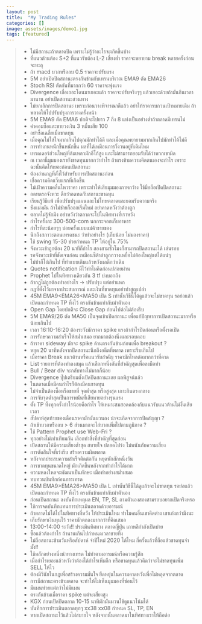 ```yaml
---
layout: post
title:  "My Trading Rules"
categories: []
image: assets/images/demo1.jpg
tags: [featured]
---
```


> * ไม่มีสถานะถ้าตลาดปิด เพราะไม่รู้ว่าอะไรจะเกิดขึ้นบ้าง
> * ที่แนวต้านต้อง S+2 ที่แนวรับต้อง L-2 เสี่ยงต่ำ ราคาจะพยายาม break หลายครั้งก่อนจะทะลุ
> * ถ้า macd บวกหรือลบ 0.5 ราคาจะปรับแรง
> * 5M อย่าเปิดปิดสถานะตรงกันข้ามกับเทรนบริเวณ EMA9 ตัด EMA26
> * Stoch RSI ตัดกันที่มากกว่า 60 ราคาจะพุ่งแรง
> * Divergence เชื่อเถอะโดนมาเยอะแล้ว ราคาจะปรับจริงๆๆ แล้วเยอะด้วยถ้ามันกินเวลามานาน อย่าเปิดสถานะสวนทาง
> * ไม่ยกเลิกการปิดสถานะ เพราะก่อนวางพิจารณาดีแล้ว อย่าให้ราคารบกวนเป้าหมายเดิม ถ้าพลาดให้ไปปรับปรุงการวางครั้งหน้า
> * 5M EMA9 ตัด EMA6 ปกติจะไปยาว 7 ถึง 8 แท่งเป็นอย่างต่ำถ้าตลาดมีเทรนไม่
> * ค่าคอมซื้อและขายวงเงิน 3 หมื่นเสีย 100
> * อย่าซื้อเฉลี่ยเมื่อขาดทุน
> * เมื่อคุณไม่ใส่ใจมากเกินไปคุณมักทำได้ดี และเมื่อคุณพยายามมากเกินไปมักทำได้ไม่ดี
> * การทำงานหนักขึ้นหนักขึ้น ผลที่ได้เหมือนการวิ่งวนอยู่ที่เดิมไหม
> * เทรดเดอร์ส่วนใหญ่ที่ล้มเหลวมักอีโก้สูง และไม่สามารถยอมรับได้ว่าพวกเขาผิด
> * ณ เวลานี้มุมมองเรายังขาดทุนมากกว่ากำไร ถ้าตรงข้ามความคิดตนเองจะกำไร เพราะฉะนั้นคิดให้เยอะก่อนเปิดสถานะ
> * ต้องอ่านกฎที่ตั้งไว้สำหรับการเปิดสถานะก่อน
> * เชื่อความคิดแว๊บแรกที่เกิดขึ้น
> * ไม่เฝ้าความคลื่นไหวราคา เพราะทำให้เสียมุมมองภาพกว้าง ใช้มือถือเปิดปิดสถานะ
> * อดทดรอจังหวะ ดีกว่าอดทดกับสถานะขาดทุน
> * เรียนรู้วิธีแพ้ เพื่อปรับปรุงแผนและไม่โทษตลาดและยอมรับความจริง
> * ชังแม่งมัน ถ้าไม่ช่ายก็ออกเริ่มใหม่ อย่าคาดหวังว่าต้องถูก
> * ตลาดไม่รู้จักมึง อย่าหวังว่าตลาดจะไปในทิศทางที่เราหวัง
> * กำไรครั้งละ 300-500-com นกกระจอกเก็บอาหาร
> * กำไรทีละน้อยๆๆ  บ่อยครั้งแบบแม่ค้าขายของ
> * นึกถึงสภาวะตอนเทรดชนะ ว่าทำอย่างไร (เก็บน้อย ไม่มองราคา)
> * ใช้ swing 15-30 ช่วยกำหนด TP ให้อยู่ใน 75%
> * จังหวะเข้าถูกต้อง 20 นาทีก็กำไร สองสามซั่วโมงก็สามารถปิดสถานะได้ เล่นรอบ
> * รอจังหวะเข้าที่ชัดเจนก่อน เหมือนซีต้าล่าลูกกวางเหยื่อไม่ต้องใหญ่แต่ได้แน่ๆ
> * ไม่บ้าก็โง่เกินไป ที่ทำแบบเดิมแล้วหวังผลดีกว่าเดิม
> * Quotes notification มีไว้ทำไมคิดก่อนปล่อยผ่าน
> * Prophet ไปในทิศทางเดียวกัน 3 tf บ่งบอกถึง
> * ถ้ากฎไม่ถูกต้องทำอย่างไร -> ปรับปรุง แต่อย่าแหก
> * กฎที่ตั้งไว้มาจากประสบการณ์ และเงินที่ขาดทุนอย่าทำสูญเปล่า
> * 45M EMA9<EMA26<MA50 เปิด S เท่านั้นวิธีนี้ได้ดูแล้วจะไม่ขาดทุน รอย่อแล้วเปิดและกำหนด TP ทิ้งไว้ ตรงกันข้ามเท่ากับฆ่าตัวเอง
> * Open Gap โดยปกติจะ Close Gap ก่อนไปต่อไม่ต้องรีบ
> * 5M EMA9/26 ตัด MA50 เป็นจุดเข้าเปิดสถานะ เพื่อแก้ปัญหาการเปิดสถานะมากหรือน้อยเกินไป
> * เวลา 16:10-16:20 ต้องระวังมักราคา spike แรงถ้ากำไรปิดก่อนหรือตั้งรอเปิด
> * การรักษาความสำเร็จให้สม่ำเสมอ ยากมากต้องนิ่งและรอบคอบ
> * ถ้าราคา sideway มักจะ spike ด้านตรงกันข้ามก่อนเพื่อ breakout ?
> * หยุด 20 นาทีหลังจากปิดสถานะนึกถึงอดีตที่พลาด เพราะรีบเกินไป
> * เมื่อราคา Break แนวต้านหรือแนวรับสำคัญ ราคามักไหลต่อมากกว่าที่คาด
> * List รายการที่ต้องทำลงสมุด แล้วเลือกหนึ่งอันที่สำคัญสุดเพื่อลงมือทำ
> * Bull / Bear div จะกลับทางไม่มากก็น้อย
> * Divergence ปุ๊ปเตรียมตั้งเปิดปิดสถานะเลย ผลพิสูจน์แล้ว
> * ในตลาดเมื่อมีคนกำไรก็ต้องมีคนขาดทุน
> * ไม่จำเป็นต้องซื้อหรือขายที่ จุดต่ำสุด หรือสูงสุด เกาะกินตรงกลาง
> * การจับจุดต่ำสุดเป็นการพนันที่เสียหายอย่างรุนแรง
> * ตั้ง TP ทิ้งทุกครั้งกำไรน้อยคือกำไร ให้เหมาะสมสอดคล้องกับแนวรับแนวต้านไม่งั้นเสียเวลา
> * สัปดาห์สุดท้ายของเดือนราคามักผันผวนลง น่าจะเกิดจากการปิดสํญญา ?
> * ถ้าเช้าบวกหรือลบ > 6 ส่วนมากจะไล่บวกเพิ่มไปตามภูมิภาค ?
> * ใช้ Pattern Prophet use Web-Fri ?
> * ทุกอย่างไม่เท่าเทียมกัน เลือกทำสิ่งที่สำคัญที่สุดก่อน
> * เปิดสถานให้มีความเสี่ยงต่ำสุด สบายใจ ปลอดโปร่ง ไม่พนันกับความเสี่ยง
> * การตัดสินใจที่เร่งรีบ สร้างความผิดพลาด
> * หลังจากประสบความสำเร็จติดต่อกัน หยุดพักสักหนึ่งวัน
> * การขาดทุนขนาดใหญ่ มักเกิดขึ้นหลังจากทำกำไรได้มาก
> * ความหลงใหลจะพัฒนาเป็นทักษะ เมือทำอย่างสม่ำเสมอ
> * ทบทวนบันทึกก่อนการเทรด
> * 45M EMA9>EMA26>MA50 เปิด L เท่านั้นวิธีนี้ได้ดูแล้วจะไม่ขาดทุน รอย่อแล้วเปิดและกำหนด TP ทิ้งไว้ ตรงกันข้ามเท่ากับฆ่าตัวเอง
> * ก่อนเปิดสถานะ ลงบันทึกเหตุผล EN, TP, SL ถามตัวเองสองสามรอบอยากเปิดจริงหรอ
> * ใช้การจดบันทึกแทนการประเมินตลาดด้วยอารมณ์
> * ถ้าตลาดไม่ได้ไปในทิศทางที่หวัง ให้ประเมินใหม ทำไมคนอื่นเขาคิดต่าง เขาเก่งกว่ามึงนะ
> * เก็บรักษาเงินทุนไว้ ราคามักตกลงมากกว่าที่คิดเสมอ
> * 13:00-14:00 ระวัง!! ประเมินทิศทาง ตลาดญี่ปุ่น เกาหลีกำลังเปิดบ่าย
> * ซื้อแล้วต้องกำไร ถ้านานเกินไปกำหนดเวลาขายทิ้ง
> * ไม่ถือสถานะข้ามวันหรือสัปดาห์ จำปีใหม่ 2020 ได้ไหม กี่ครั้งแล้วที่ถือแล้วขาดทุนจำมั้ง!!
> * ใช้หลักอย่างหนึ่งนำทางเทรด ไม่ทำตามอารมณ์หรือความรู้สึก
> * เมื่อกำไรเยอะแล้วหวังว่าต้องได้กำไรเพิ่มอีก หรือขาดทุนแล้วคิดว่าจะไม่ขาดทุนเพิ่ม SELL ให้ไว
> * ต้องมีวินัยในกฎเพื่อสร้างความมั่นใจ ยืดหยุ่นในความคาดหวังเพื่อไม่หลุดจากตลาด
> * การมีสถานะตรงข้ามตลาด จะทำให้ไม่เห็นมุมมองที่ซ่อนไว้
> * มีแผนห่วยแต่กว่าไม่มีแผน
> * ตรงกันข้ามเมื่อราคา spike แต่จะเสี่ยงสูง
> * KGX ก่อนเปิดปิดตลาด 10-15 นาทีมักผันผวนใช้ดูแนวโน้มได้
> * บันทึกการประเมินตลาดทุกๆ xx38 xx08 กำหนด SL, TP, EN
> * หากเปิดสถานะไว้แล้วไม่สบายใจ หลังจากนั้นตลาดมาในทิศทางเราให้ถือต่อ
